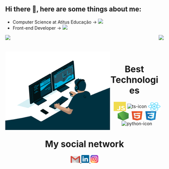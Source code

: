 ## Hi there 👋, here are some things about me:
  
  - Computer Science at Atitus Educação -> <a href="https://www.atitus.edu.br/"><img src="https://media.licdn.com/dms/image/D4D0BAQFaTt38qzrsVQ/company-logo_100_100/0/1688145335636?e=2147483647&v=beta&t=lzZz2_-h6SwK48L8FyiF9g8lDjo_UqA9N8kfeLbyvy0" height="18em"/></a>
  - Front-end Developer -> <a href="https://github.com/MathiRD"><img src="https://cdn-icons-png.flaticon.com/512/2621/2621189.png" height="20em"/></a>
  
<div>
  
  <img  height="180em" src="https://github-readme-stats.vercel.app/api?username=MathiRD&show_icons=true&theme=great-gatsby&include_all_commits=true&count_private=true"/>
  <img align="right" height="180em" src="https://github-readme-stats.vercel.app/api/top-langs/?username=MathiRD&layout=compact&langs_count=16&theme=great-gatsby"/>
</div>
<br>

<div  align="center"> 
  <div style="display: inline_block"><br>
    <img align="left" height="250" alt="coding-time" src="code.gif">
    <h1 align="center">Best Technologies</h1>
    <img align="center" height="30" width="40" alt="js-icon"  src="https://raw.githubusercontent.com/devicons/devicon/master/icons/javascript/javascript-plain.svg">
    <img align="center" height="30" width="30" alt="ts-icon" src="https://cdn-icons-png.flaticon.com/512/5968/5968381.png">
    <img align="center" height="30" width="40" alt="react-icon" src="https://raw.githubusercontent.com/devicons/devicon/master/icons/react/react-original.svg">
    <img align="center" height="30" width="40" alt="nodejs-icon" src="https://raw.githubusercontent.com/devicons/devicon/master/icons/nodejs/nodejs-original.svg">
    <img align="center" height="30" width="40" alt="html-icon" src="https://raw.githubusercontent.com/devicons/devicon/master/icons/html5/html5-original.svg">
    <img align="center" height="30" width="40" alt="css-icon" src="https://raw.githubusercontent.com/devicons/devicon/master/icons/css3/css3-original.svg">
    <img align="center" height="30" width="30" alt="python-icon" src="https://cdn3.iconfinder.com/data/icons/logos-and-brands-adobe/512/267_Python-512.png">
    
    
   </div>
    
  
  <h1 align="center">My social network</h1>
    <a href = "mailto: matheusdurigon1@gmail.com">
      <img width="30" src="gmail.svg">
    </a>
    <a href = "https://www.linkedin.com/in/matheus-durigon-61929a268/">
      <img width="25" src="linkedin.svg">
    </a>
    <a href = "https://www.instagram.com/mathirodrigues/">
      <img width="25" src="instagram.png">
    </a>
</div>
  
